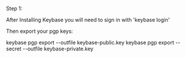 Step 1:

After Installing Keybase you will need to sign in with 'keybase login'

Then export your pgp keys:

keybase pgp export --outfile keybase-public.key
keybase pgp export --secret --outfile keybase-private.key